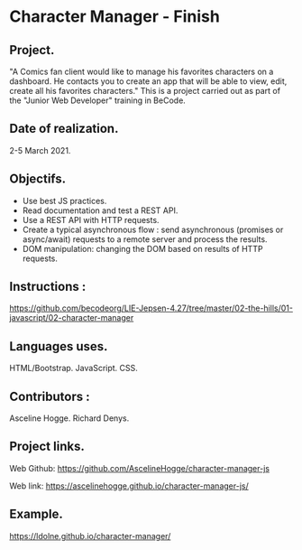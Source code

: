 # Character Manager - Finish

## Project.
"A Comics fan client would like to manage his favorites characters on a dashboard. He contacts you to create an app that will be able to view, edit, create all his favorites characters."
This is a project carried out as part of the "Junior Web Developer" training in BeCode.

## Date of realization.
2-5 March 2021.

## Objectifs.
* Use best JS practices.
* Read documentation and test a REST API.
* Use a REST API with HTTP requests.
* Create a typical asynchronous flow : send asynchronous (promises or async/await) requests to a remote server and process the results.
* DOM manipulation: changing the DOM based on results of HTTP requests.

## Instructions :
https://github.com/becodeorg/LIE-Jepsen-4.27/tree/master/02-the-hills/01-javascript/02-character-manager

## Languages uses.
HTML/Bootstrap.
JavaScript.
CSS.

## Contributors :
Asceline Hogge.
Richard Denys.

## Project links.
Web Github: https://github.com/AscelineHogge/character-manager-js

Web link: https://ascelinehogge.github.io/character-manager-js/

## Example.
https://ldolne.github.io/character-manager/
